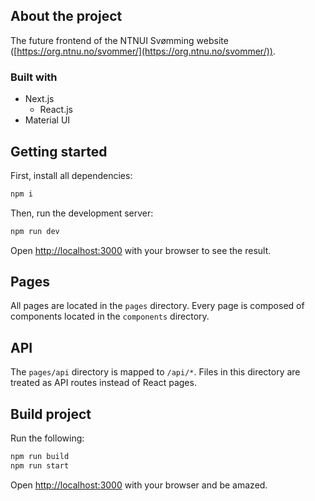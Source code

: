 ## About the project

The future frontend of the NTNUI Svømming website ([https://org.ntnu.no/svommer/](https://org.ntnu.no/svommer/)).

### Built with

* Next.js
  * React.js
* Material UI

## Getting started

First, install all dependencies:

```bash
npm i
```

Then, run the development server:

```bash
npm run dev
```

Open [http://localhost:3000](http://localhost:3000) with your browser to see the result.

## Pages

All pages are located in the `pages` directory. Every page is composed of components located in the `components` directory.

## API

The `pages/api` directory is mapped to `/api/*`. Files in this directory are treated as API routes instead of React pages.

## Build project

Run the following:

```bash
npm run build
npm run start
```

Open [http://localhost:3000](http://localhost:3000) with your browser and be amazed.
